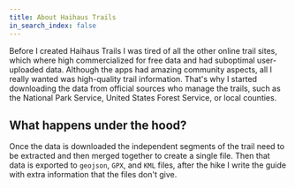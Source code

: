 ```yaml
---
title: About Haihaus Trails
in_search_index: false
---
```


Before I created Haihaus Trails I was tired of all the other online trail sites,
which where high commercialized for free data and had suboptimal user-uploaded
data. Although the apps had amazing community aspects, all I really wanted was
high-quality trail information. That's why I started downloading the data from
official sources who manage the trails, such as the National Park Service,
United States Forest Service, or local counties.

## What happens under the hood?

Once the data is downloaded the independent segments of the trail need to be
extracted and then merged together to create a single file. Then that data is
exported to `geojson`, `GPX`, and `KML` files, after the hike I write the guide
with extra information that the files don't give.

